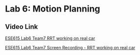 # Lab 6: Motion Planning

## Video Link

[ESE615 Lab6 Team7 RRT working on real car](https://youtu.be/RMYvvDBsXuk?si=8xl3KvN7wjCkWFk_)

[ESE615 Lab6 Team7 Screen Recording - RRT working on real car](https://youtu.be/SzK_Y9VFFIk)
